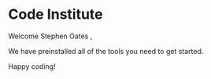 # Code Institute

Welcome Stephen Oates ,

We have preinstalled all of the tools you need to get started.

Happy coding!